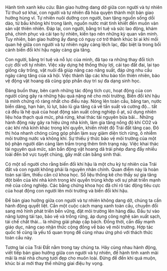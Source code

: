 Hành tinh xanh kêu cứu: Bản giao hưởng dang dở giữa con người và tự nhiên
Từ thuở sơ khai, con người và tự nhiên đã hòa quyện thành một bản giao hưởng hùng vĩ. Tự nhiên nuôi dưỡng con người, ban tặng nguồn sống dồi dào, từ bầu không khí trong lành, nguồn nước mát tinh khiết đến muôn vàn sản vật thiên nhiên. Đáp lại, con người, bằng trí tuệ và sức lao động, khám phá, chinh phục và cải tạo tự nhiên, kiến tạo nên những kỳ quan văn minh. Tuy nhiên, bản giao hưởng ấy đang có nguy cơ trở thành khúc bi ai khi mối quan hệ giữa con người và tự nhiên ngày càng lệch lạc, đặc biệt là trong bối cảnh biến đổi khí hậu ngày càng gia tăng.

Con người, bằng trí tuệ và nỗ lực của mình, đã tạo ra những thay đổi tích cực đối với tự nhiên. Việc xây dựng hệ thống thủy lợi, cải tạo đất đai, lai tạo giống cây trồng, vật nuôi đã giúp nâng cao năng suất, đáp ứng nhu cầu ngày càng tăng của xã hội. Việc thành lập các khu bảo tồn thiên nhiên, bảo vệ động vật hoang dã cũng góp phần duy trì sự đa dạng sinh học.

Đáng buồn thay, bên cạnh những tác động tích cực, hoạt động của con người cũng gây ra những hậu quả nặng nề cho môi trường. Biến đổi khí hậu là minh chứng rõ ràng nhất cho điều này. Nóng lên toàn cầu, băng tan, nước biển dâng, hạn hán, lũ lụt, bão lũ gia tăng cả về tần suất và cường độ… tất cả đều là hệ quả của hoạt động sản xuất công nghiệp ồ ạt, sử dụng nhiên liệu hóa thạch quá mức, phá rừng, khai thác tài nguyên bừa bãi... Những hành động này gây ra hiệu ứng nhà kính, làm gia tăng nồng độ khí CO2 và các khí nhà kính khác trong khí quyển, khiến nhiệt độ Trái đất tăng cao. Đô thị hóa nhanh chóng cũng góp phần làm suy giảm diện tích rừng, ô nhiễm môi trường nước và không khí. Sự thiếu ý thức bảo vệ môi trường của một bộ phận người dân càng làm trầm trọng thêm tình trạng này. Việc khai thác tài nguyên quá mức, săn bắn động vật hoang dã trái phép đang đẩy nhiều loài đến bờ vực tuyệt chủng, gây mất cân bằng sinh thái.

Có một số người cho rằng biến đổi khí hậu là một chu kỳ tự nhiên của Trái đất và con người không phải là nguyên nhân chính. Quan điểm này là hoàn toàn sai lầm, thiếu căn cứ khoa học. Số liệu thống kê cho thấy sự gia tăng đột biến của khí nhà kính trong khí quyển trùng khớp với sự phát triển mạnh mẽ của công nghiệp. Các bằng chứng khoa học đã chỉ rõ tác động tiêu cực của hoạt động con người lên môi trường và biến đổi khí hậu.

Để bản giao hưởng giữa con người và tự nhiên không dang dở, chúng ta cần hành động quyết liệt. Cần một cuộc cách mạng xanh toàn cầu, chuyển đổi sang mô hình phát triển bền vững, đặt môi trường lên hàng đầu. Đầu tư vào năng lượng tái tạo, bảo vệ và trồng rừng, áp dụng công nghệ sản xuất sạch, tái chế chất thải… là những giải pháp cấp bách. Đồng thời, cần đẩy mạnh giáo dục, nâng cao nhận thức cộng đồng về bảo vệ môi trường. Hợp tác quốc tế cũng là yếu tố quan trọng để cùng nhau ứng phó với thách thức toàn cầu này.

Tương lai của Trái Đất nằm trong tay chúng ta. Hãy cùng nhau hành động, viết tiếp bản giao hưởng giữa con người và tự nhiên, để hành tinh xanh mãi mãi là mái nhà chung tươi đẹp cho muôn loài. Đừng để đến khi quá muộn, khúc bi ai mới thay thế những giai điệu hy vọng.
